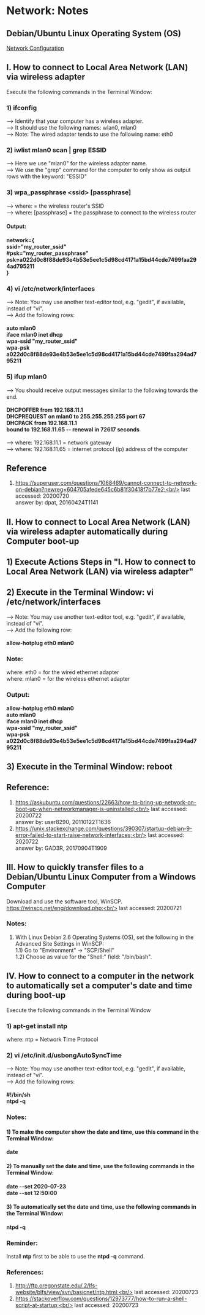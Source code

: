 # Network: Notes
## Debian/Ubuntu Linux Operating System (OS)
[Network Configuration](https://wiki.debian.org/NetworkConfiguration#Setting_up_an_Ethernet_Interface)

## I. How to connect to Local Area Network (LAN) via wireless adapter
Execute the following commands in the Terminal Window:
### 1) ifconfig
--> Identify that your computer has a wireless adapter.<br/>
--> It should use the following names: wlan0, mlan0<br/>
--> Note: The wired adapter tends to use the following name: eth0<br/>
### 2) iwlist mlan0 scan | grep ESSID
--> Here we use "mlan0" for the wireless adapter name.<br/>
--> We use the "grep" command for the computer to only show as output rows with the keyword: "ESSID"
### 3) wpa_passphrase \<ssid> [passphrase]
--> where: <ssid> = the wireless router's SSID<br/>
--> where: [passphrase] = the passphrase to connect to the wireless router
  
#### Output:

<b>
network={<br/>
  ssid="my_router_ssid"<br/>
  #psk="my_router_passphrase"<br/>
  psk=a022d0c8f88de93e4b53e5ee1c5d98cd4171a15bd44cde7499faa294ad795211<br/>
}
</b>

### 4) vi /etc/network/interfaces
--> Note: You may use another text-editor tool, e.g. "gedit", if available, instead of "vi".<br/>
--> Add the following rows:<br/><br/>
<b>
auto mlan0<br/>
iface mlan0 inet dhcp<br/>
  wpa-ssid "my_router_ssid"<br/>
  wpa-psk a022d0c8f88de93e4b53e5ee1c5d98cd4171a15bd44cde7499faa294ad795211<br/>
</b>

### 5) ifup mlan0
--> You should receive output messages similar to the following towards the end.<br/><br/>
<b>
  DHCPOFFER from 192.168.11.1<br/>
  DHCPREQUEST on mlan0 to 255.255.255.255 port 67<br/>
  DHCPACK from 192.168.11.1<br/>
  bound to 192.168.11.65 -- renewal in 72617 seconds<br/>
</b>  
--> where: 192.168.11.1 = network gateway<br/>
--> where: 192.168.11.65 = internet protocol (ip) address of the computer<br/>

## Reference
1) https://superuser.com/questions/1068469/cannot-connect-to-network-on-debian?newreg=604705afede645c6b81f30418f7b77e2;<br/>
last accessed: 20200720<br/>
answer by: dpat, 20160424T1141

## II. How to connect to Local Area Network (LAN) via wireless adapter automatically during Computer boot-up
## 1) Execute Actions Steps in "I. How to connect to Local Area Network (LAN) via wireless adapter"
## 2) Execute in the Terminal Window: vi /etc/network/interfaces
--> Note: You may use another text-editor tool, e.g. "gedit", if available, instead of "vi".<br/>
--> Add the following row:<br/><br/>
<b>
allow-hotplug eth0 mlan0
</b>

### Note:
where: eth0 = for the wired ethernet adapter<br/>
where: mlan0 = for the wireless ethernet adapter

### Output:
<b>
allow-hotplug eth0 mlan0<br/>
auto mlan0<br/>
iface mlan0 inet dhcp<br/>
  wpa-ssid "my_router_ssid"<br/>
  wpa-psk a022d0c8f88de93e4b53e5ee1c5d98cd4171a15bd44cde7499faa294ad795211<br/>
</b>

## 3) Execute in the Terminal Window: reboot

## Reference:
1) https://askubuntu.com/questions/22663/how-to-bring-up-network-on-boot-up-when-networkmanager-is-uninstalled;<br/>
last accessed: 20200722<br/>
answer by: user8290, 20110122T1636
2) https://unix.stackexchange.com/questions/390307/startup-debian-9-error-failed-to-start-raise-network-interfaces;<br/>
last accessed: 2020722<br/>
answer by: GAD3R, 20170904T1909

## III. How to quickly transfer files to a Debian/Ubuntu Linux Computer from a Windows Computer
Download and use the software tool, WinSCP.<br/>
https://winscp.net/eng/download.php;<br/>
last accessed: 20200721
### Notes:
1) With Linux Debian 2.6 Operating Systems (OS), set the following in the Advanced Site Settings in WinSCP:<br/>
1.1) Go to "Environment" -> "SCP/Shell"<br/>
1.2) Choose as value for the "Shell:" field: "/bin/bash".

## IV. How to connect to a computer in the network to automatically set a computer's date and time during boot-up
Execute the following commands in the Terminal Window
### 1) apt-get install ntp
where: ntp = Network Time Protocol
### 2) vi /etc/init.d/usbongAutoSyncTime
--> Note: You may use another text-editor tool, e.g. "gedit", if available, instead of "vi".<br/>
--> Add the following rows:<br/><br/>
<b>
#!/bin/sh<br/>
ntpd -q
</b>

### Notes:
#### 1) To make the computer show the date and time, use this command in the Terminal Window:
<b>date</b>

#### 2) To manually set the date and time, use the following commands in the Terminal Window:
<b>
date --set 2020-07-23<br/>
date --set 12:50:00<br/>
</b>

#### 3) To automatically set the date and time, use the following commands in the Terminal Window:
<b>
  ntpd -q
</b>

### Reminder:
Install <b>ntp</b> first to be able to use the <b>ntpd -q</b> command.

### References:
1) http://ftp.oregonstate.edu/.2/lfs-website/blfs/view/svn/basicnet/ntp.html;<br/>
last accessed: 20200723
2) https://stackoverflow.com/questions/12973777/how-to-run-a-shell-script-at-startup;<br/>
last accessed: 20200723
